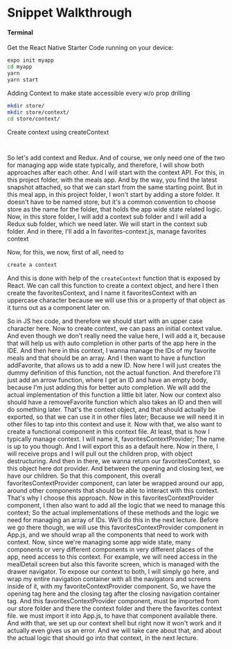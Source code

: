 # Snippet Walkthrough

#### Terminal
Get the React Native Starter Code running on your device:
```bash
expo init myapp
cd myapp
yarn
yarn start
```

Adding Context to make state accessible every w/o prop drilling
```bash
mkdir store/
mkdir store/context/
cd store/context/
```


Create context using createContext
```bash
 
```
So let's add context and Redux. And of course, we only need one of the two for managing app wide state typically, and therefore, I will show both approaches after each other. And I will start with the context API. For this, in this project folder, with the meals app. And by the way, you find the latest snapshot attached, so that we can start from the same starting point. But in this meal app, in this project folder, I won't start by adding a store folder. It doesn't have to be named store, but it's a common convention to choose store as the name for the folder, that holds the app wide state related logic. Now, in this store folder, I will add a context sub folder and I will add a Redux sub folder, which we need later. We will start in the context sub folder. And in there, I'll add a In favorites-context.js, manage favorites context

 Now, for this, we now, first of all, need to 
 ```bash
 create a context
 ```
 
 And this is done with help of the `createContext` function that is exposed by React. We can call this function to create a context object, and here I then create the favoritesContext, and I name it favoritesContext with an uppercase character because we will use this or a property of that object as it turns out as a component later on. 
 
 So in JS hex code, and therefore we should start with an upper case character here. Now to create context, we can pass an initial context value. And even though we don't really need the value here, I will add a it, because that will help us with auto completion in other parts of the app here in the IDE. And then here in this context, I wanna manage the IDs of my favorite meals and that should be an array. And I then want to have a function addFavorite, that allows us to add a new ID. Now here I will just creates the dummy definition of this function, not the actual function. And therefore I'll just add an arrow function, where I get an ID and have an empty body, because I'm just adding this for better auto completion. We will add the actual implementation of this function a little bit later. Now our context also should have a removeFavorite function which also takes an ID and then will do something later. That's the context object, and that should actually be exported, so that we can use it in other files later; Because we will need it in other files to tap into this context and use it. Now with that, we also want to create a functional component in this context file. At least, that is how I typically manage context. I will name it, favoritesContextProvider; The name is up to you though. And I will export this as a default here. Now in there, I will receive props and I will pull out the children prop, with object destructuring. And then in there, we wanna return our favoritesContext, so this object here dot provider. And between the opening and closing text, we have our children. So that this component, this overall favoritesContextProvider component, can later be wrapped around our app, around other components that should be able to interact with this context. That's why I choose this approach. Now in this favoritesContextProvider component, I then also want to add all the logic that we need to manage this context; So the actual implementations of these methods and the logic we need for managing an array of IDs. We'll do this in the next lecture. Before we go there though, we will use this favoritesContextProvider component in App.js, and we should wrap all the components that need to work with context. Now, since we're managing some app wide state, many components or very different components in very different places of the app, need access to this context. For example, we will need access in the mealDetail screen but also this favorite screen, which is managed with the drawer navigator. To expose our context to both, I will simply go here, and wrap my entire navigation container with all the navigators and screens inside of it, with my favoriteContextProvider component. So, we have the opening tag here and the closing tag after the closing navigation container tag. And this favoritesContextProvider component, must be imported from our store folder and there the context folder and there the favorites context file. we must import it into App.js, to have that component available there. And with that, we set up our context shell but right now it won't work and it actually even gives us an error. And we will take care about that, and about the actual logic that should go into that context, in the next lecture.



```bash
 
```



```bash
 
```



```bash
 
```



```bash
 
```



```bash
 
```



```bash
 
```



```bash
 
```



```bash
 
```



```bash
 
```



```bash
 
```



```bash
 
```



```bash
 
```



```bash
 
```



```bash
 
```



```bash
 
```



